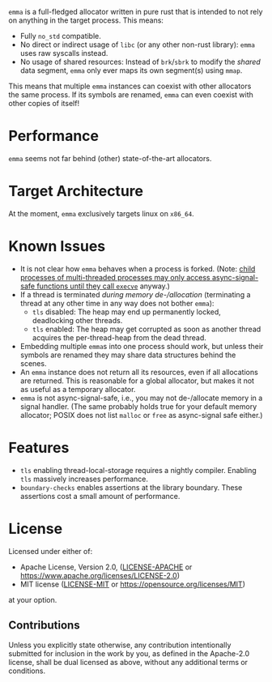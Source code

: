 `emma` is a full-fledged allocator written in pure rust that is intended to not rely on anything in the target process. This means:

- Fully `no_std` compatible.
- No direct or indirect usage of `libc` (or any other non-rust library): `emma` uses raw syscalls instead.
- No usage of shared resources: Instead of `brk`/`sbrk` to modify the _shared_ data segment, `emma` only ever maps its own segment(s) using `mmap`.

This means that multiple `emma` instances can coexist with other allocators the same process.
If its symbols are renamed, `emma` can even coexist with other copies of itself!

# Performance
`emma` seems not far behind (other) state-of-the-art allocators.

# Target Architecture
At the moment, `emma` exclusively targets linux on `x86_64`.

# Known Issues
- It is not clear how `emma` behaves when a process is forked. (Note: [child processes of multi-threaded processes may only access async-signal-safe functions until they call `execve`](https://www.man7.org/linux/man-pages/man2/fork.2.html) anyway.)
- If a thread is terminated _during memory de-/allocation_ (terminating a thread at any other time in any way does not bother `emma`):
	- `tls` disabled: The heap may end up permanently locked, deadlocking other threads.
	- `tls` enabled: The heap may get corrupted as soon as another thread acquires the per-thread-heap from the dead thread.
- Embedding multiple `emma`s into one process should work, but unless their symbols are renamed they may share data structures behind the scenes.
- An `emma` instance does not return all its resources, even if all allocations are returned. This is reasonable for a global allocator, but makes it not as useful as a temporary allocator.
- `emma` is not async-signal-safe, i.e., you may not de-/allocate memory in a signal handler. (The same probably holds true for your default memory allocator; POSIX does not list `malloc` or `free` as async-signal safe either.)

# Features
- `tls` enabling thread-local-storage requires a nightly compiler. Enabling `tls` massively increases performance.
- `boundary-checks` enables assertions at the library boundary. These assertions cost a small amount of performance.

# License
Licensed under either of:

 * Apache License, Version 2.0, ([LICENSE-APACHE](LICENSE-APACHE) or https://www.apache.org/licenses/LICENSE-2.0)
 * MIT license ([LICENSE-MIT](LICENSE-MIT) or https://opensource.org/licenses/MIT)

at your option.

## Contributions
Unless you explicitly state otherwise, any contribution intentionally submitted for inclusion in the work by you, as defined in the Apache-2.0 license, shall be dual licensed as above, without any additional terms or conditions.
